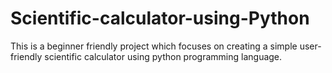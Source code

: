 # Scientific-calculator-using-Python
This is a beginner friendly project which focuses on creating a simple user-friendly scientific calculator using python programming language.
